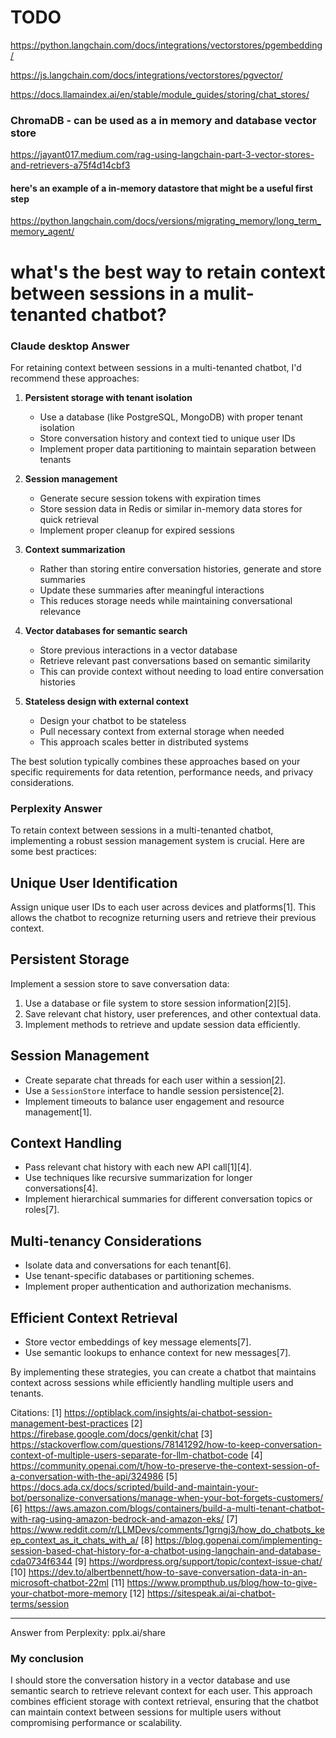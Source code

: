 # TODO 

https://python.langchain.com/docs/integrations/vectorstores/pgembedding/

https://js.langchain.com/docs/integrations/vectorstores/pgvector/ 

https://docs.llamaindex.ai/en/stable/module_guides/storing/chat_stores/

### ChromaDB - can be used as a in memory and database vector store

https://jayant017.medium.com/rag-using-langchain-part-3-vector-stores-and-retrievers-a75f4d14cbf3

#### here's an example of a in-memory datastore that might be a useful first step

https://python.langchain.com/docs/versions/migrating_memory/long_term_memory_agent/


# what's the best way to retain context between sessions in a mulit-tenanted chatbot?

### Claude desktop Answer
For retaining context between sessions in a multi-tenanted chatbot, I'd recommend these approaches:

1. **Persistent storage with tenant isolation**
   - Use a database (like PostgreSQL, MongoDB) with proper tenant isolation
   - Store conversation history and context tied to unique user IDs
   - Implement proper data partitioning to maintain separation between tenants

2. **Session management**
   - Generate secure session tokens with expiration times
   - Store session data in Redis or similar in-memory data stores for quick retrieval
   - Implement proper cleanup for expired sessions

3. **Context summarization**
   - Rather than storing entire conversation histories, generate and store summaries
   - Update these summaries after meaningful interactions
   - This reduces storage needs while maintaining conversational relevance

4. **Vector databases for semantic search**
   - Store previous interactions in a vector database
   - Retrieve relevant past conversations based on semantic similarity
   - This can provide context without needing to load entire conversation histories

5. **Stateless design with external context**
   - Design your chatbot to be stateless
   - Pull necessary context from external storage when needed
   - This approach scales better in distributed systems

The best solution typically combines these approaches based on your specific requirements for data retention, performance needs, and privacy considerations.

### Perplexity Answer
To retain context between sessions in a multi-tenanted chatbot, implementing a robust session management system is crucial. Here are some best practices:

## Unique User Identification

Assign unique user IDs to each user across devices and platforms[1]. This allows the chatbot to recognize returning users and retrieve their previous context.

## Persistent Storage

Implement a session store to save conversation data:

1. Use a database or file system to store session information[2][5].
2. Save relevant chat history, user preferences, and other contextual data.
3. Implement methods to retrieve and update session data efficiently.

## Session Management

- Create separate chat threads for each user within a session[2].
- Use a `SessionStore` interface to handle session persistence[2].
- Implement timeouts to balance user engagement and resource management[1].

## Context Handling

- Pass relevant chat history with each new API call[1][4].
- Use techniques like recursive summarization for longer conversations[4].
- Implement hierarchical summaries for different conversation topics or roles[7].

## Multi-tenancy Considerations

- Isolate data and conversations for each tenant[6].
- Use tenant-specific databases or partitioning schemes.
- Implement proper authentication and authorization mechanisms.

## Efficient Context Retrieval

- Store vector embeddings of key message elements[7].
- Use semantic lookups to enhance context for new messages[7].

By implementing these strategies, you can create a chatbot that maintains context across sessions while efficiently handling multiple users and tenants.

Citations:
[1] https://optiblack.com/insights/ai-chatbot-session-management-best-practices
[2] https://firebase.google.com/docs/genkit/chat
[3] https://stackoverflow.com/questions/78141292/how-to-keep-conversation-context-of-multiple-users-separate-for-llm-chatbot-code
[4] https://community.openai.com/t/how-to-preserve-the-context-session-of-a-conversation-with-the-api/324986
[5] https://docs.ada.cx/docs/scripted/build-and-maintain-your-bot/personalize-conversations/manage-when-your-bot-forgets-customers/
[6] https://aws.amazon.com/blogs/containers/build-a-multi-tenant-chatbot-with-rag-using-amazon-bedrock-and-amazon-eks/
[7] https://www.reddit.com/r/LLMDevs/comments/1grngj3/how_do_chatbots_keep_context_as_it_chats_with_a/
[8] https://blog.gopenai.com/implementing-session-based-chat-history-for-a-chatbot-using-langchain-and-database-cda0734f6344
[9] https://wordpress.org/support/topic/context-issue-chat/
[10] https://dev.to/albertbennett/how-to-save-conversation-data-in-an-microsoft-chatbot-22ml
[11] https://www.prompthub.us/blog/how-to-give-your-chatbot-more-memory
[12] https://sitespeak.ai/ai-chatbot-terms/session

---
Answer from Perplexity: pplx.ai/share

### My conclusion
I should store the conversation history in a vector database and use semantic search to retrieve relevant context for each user. This approach combines efficient storage with context retrieval, ensuring that the chatbot can maintain context between sessions for multiple users without compromising performance or scalability.
